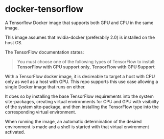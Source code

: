 # docker-tensorflow
A Tensorflow Docker image that supports both GPU and CPU in the same image.

This image assumes that nvidia-docker (preferablly 2.0) is installed on the host OS.

The TensorFlow documentation states: 

> You must choose one of the following types of TensorFlow to install: **TensorFlow with CPU support only**, **TensorFlow with GPU Support**

With a TensorFlow docker image, it is desireable to target a host with CPU only as well as a host
with GPU. This repo supports this use case allowing a single Docker image that runs on either.

It does so by installing the base TensorFlow requirements into the system site-packages, creating 
virtual environments for CPU and GPU with visibiilty of the system site-package, and 
then installing the TensorFlow type into the corresponding virtual environment.

When running the image, an automatic determination of the desired
environment is made and a shell is started with that virtual environment
activated. 


